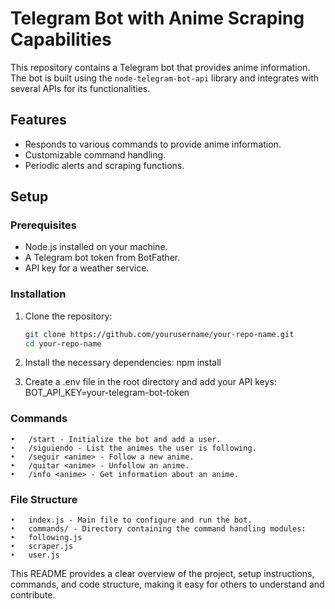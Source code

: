# Telegram Bot with Anime Scraping Capabilities

This repository contains a Telegram bot that provides anime information. The bot is built using the `node-telegram-bot-api` library and integrates with several APIs for its functionalities.

## Features

- Responds to various commands to provide anime information.
- Customizable command handling.
- Periodic alerts and scraping functions.

## Setup

### Prerequisites

- Node.js installed on your machine.
- A Telegram bot token from BotFather.
- API key for a weather service.

### Installation

1. Clone the repository:
   ```bash
   git clone https://github.com/yourusername/your-repo-name.git
   cd your-repo-name

2.	Install the necessary dependencies:
   npm install

3.	Create a .env file in the root directory and add your API keys:
   BOT_API_KEY=your-telegram-bot-token

### Commands

	•	/start - Initialize the bot and add a user.
	•	/siguiendo - List the animes the user is following.
	•	/seguir <anime> - Follow a new anime.
	•	/quitar <anime> - Unfollow an anime.
	•	/info <anime> - Get information about an anime.

### File Structure

	•	index.js - Main file to configure and run the bot.
	•	commands/ - Directory containing the command handling modules:
	•	following.js
	•	scraper.js
	•	user.js

This README provides a clear overview of the project, setup instructions, commands, and code structure, making it easy for others to understand and contribute.
